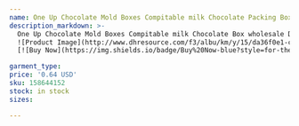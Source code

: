 ```yaml
---
name: One Up Chocolate Mold Boxes Compitable milk Chocolate Packing Boxes Mushroom Bar 3.5 grams Package Box wholesale
description_markdown: >-
  One Up Chocolate Mold Boxes Compitable milk Chocolate Box wholesale DHL Free Shipping Mushroom Bar.syi
  ![Product Image](http://www.dhresource.com/f3/albu/km/y/15/da36f0e1-cef1-47f0-be7f-cead96d21f32.jpg)
  [![Buy Now](https://img.shields.io/badge/Buy%20Now-blue?style=for-the-badge&logo=none)](https://www.dpbolvw.net/click-100820740-14451685?url=http%3A%2F%2Fwww.dhgate.com%2Fproduct%2Fwholesale-cheapest-price-650mah-900mah-1100mah%2F158644152.html)

garment_type:
price: '0.64 USD'
sku: 158644152
stock: in stock
sizes:

---
```

